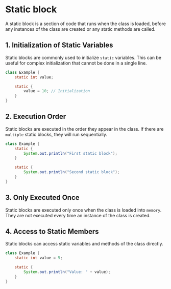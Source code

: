 # Static block

A static block is a section of code that runs when the class is loaded, before any instances of the class are created or any static methods are called.

## 1. Initialization of Static Variables

Static blocks are commonly used to initialize `static` variables. This can be useful for complex initialization that cannot be done in a single line.

```java
class Example {
    static int value;

    static {
        value = 10; // Initialization
    }
}
```

## 2. Execution Order

Static blocks are executed in the order they appear in the class. If there are `multiple` static blocks, they will run sequentially.

```java
class Example {
    static {
        System.out.println("First static block");
    }

    static {
        System.out.println("Second static block");
    }
}
```

## 3. Only Executed Once

Static blocks are executed only once when the class is loaded into `memory`. They are not executed every time an instance of the class is created.

## 4. Access to Static Members

Static blocks can access static variables and methods of the class directly.

```java
class Example {
    static int value = 5;

    static {
        System.out.println("Value: " + value);
    }
}
```
